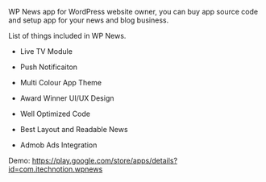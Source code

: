 WP News app for WordPress website owner, you can buy app source code and setup app for your news and blog business.

List of things included in WP News.

- Live TV Module

- Push Notificaiton

- Multi Colour App Theme

- Award Winner UI/UX Design

- Well Optimized Code

- Best Layout and Readable News

- Admob Ads Integration

Demo: https://play.google.com/store/apps/details?id=com.itechnotion.wpnews
